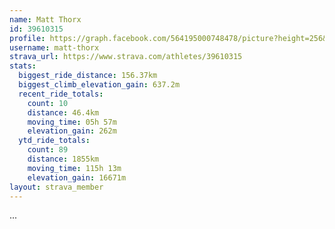 ```yaml
---
name: Matt Thorx
id: 39610315
profile: https://graph.facebook.com/564195000748478/picture?height=256&width=256
username: matt-thorx
strava_url: https://www.strava.com/athletes/39610315
stats:
  biggest_ride_distance: 156.37km
  biggest_climb_elevation_gain: 637.2m
  recent_ride_totals:
    count: 10
    distance: 46.4km
    moving_time: 05h 57m
    elevation_gain: 262m
  ytd_ride_totals:
    count: 89
    distance: 1855km
    moving_time: 115h 13m
    elevation_gain: 16671m
layout: strava_member
--- 
```

...
